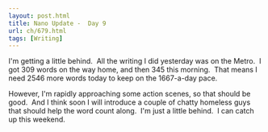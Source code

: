 ```yaml
---
layout: post.html
title: Nano Update -  Day 9
url: ch/679.html
tags: [Writing]
---
```

I'm getting a little behind.  All the writing I did yesterday was on the Metro.  I got 309 words on the way home, and then 345 this morning.  That means I need 2546 more words today to keep on the 1667-a-day pace.

However, I'm rapidly approaching some action scenes, so that should be good.  And I think soon I will introduce a couple of chatty homeless guys that should help the word count along.  I'm just a little behind.  I can catch up this weekend.
